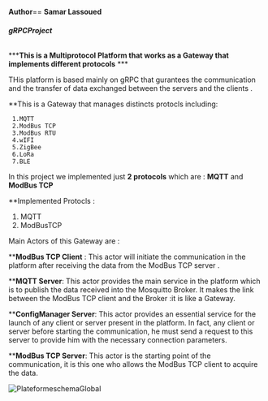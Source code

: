 __Author__== __Samar Lassoued__


###### __gRPCProject__

***__This is a Multiprotocol Platform that works as  a Gateway that 
 implements different protocols__ ***


THis platform is based mainly on gRPC that gurantees the communication and 
the transfer of data exchanged between the servers and the clients .

**This is a Gateway that manages distincts protocls including:

     1.MQTT
     2.ModBus TCP
     3.ModBus RTU 
     4.wIFI
     5.ZigBee
     6.LoRa
     7.BLE
     
In this project we implemented just __2 protocols__ which are :
__MQTT__ and __ModBus TCP__ 


**Implemented Protocls :
   1.  MQTT
   2.  ModBusTCP 
   
   
 Main Actors of this Gateway are :
 
**__ModBus TCP Client__ :
      This actor will initiate the communication in the platform after receiving the data from the 
     ModBus TCP server .
     
**__MQTT Server__:
      This actor provides the main service in the platform which is  to publish the
      data received into  the Mosquitto Broker. It makes the link between the ModBus TCP client
      and the Broker :it  is like a Gateway.
 
**__ConfigManager Server__:
     This actor provides an essential service for the launch of any client or
     server present in the platform. In fact, any client or server before
     starting the communication, he must send a request to this server to 
     provide him with the necessary connection parameters.
     
**__ModBus TCP Server__:
    This actor is the starting point of the communication, it is this one who
    allows the ModBus TCP client to acquire the data.
 
  
      
      
      
   
 ![PlateformeschemaGlobal](https://user-images.githubusercontent.com/73782851/164945148-e084b1f4-064e-4584-ace7-98b9d2291736.jpg)
 
  




